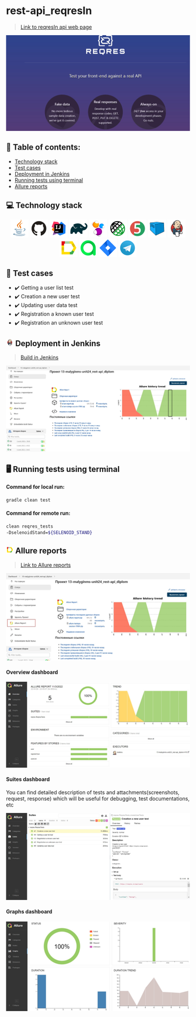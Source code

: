 # rest-api_reqresIn
> <a target="_blank" href="https://miro.com/">Link to reqresIn api web page</a>

![This is an image](images/pictures/reqresIn.jpg)

## :page_with_curl: Table of contents:
- [Technology stack](#computer-technology-stack)
- [Test cases](#bookmark_tabs-test-cases)
- [Deployment in Jenkins](#-deployment-in-Jenkins)
- [Running tests using terminal](#desktop_computer-running-tests-using-terminal)
- [Allure reports](#-allure-reports)

## :computer: Technology stack
<p align="center">
<a href="https://www.java.com/"><img src="images/logo/java.svg" width="50" height="50"  alt="Java"/></a>
<a href="https://github.com/"><img src="images/logo/github.svg" width="50" height="50"  alt="Github"/></a>
<a href="https://www.jetbrains.com/idea/"><img src="images/logo/idea.svg" width="50" height="50"  alt="IDEA"/></a>
<a href="https://gradle.org/"><img src="images/logo/gradle.svg" width="50" height="50"  alt="Gradle"/></a>
<a href="https://selenide.org/"><img src="images/logo/selenide.svg" width="50" height="50"  alt="Selenide"/></a>
<a href="https://rest-assured.io/"><img src="images/logo/restAssured.svg" width="50" height="50"  alt="Rest-assured"/></a>
<a href="https://junit.org/junit5/"><img src="images/logo/junit5.svg" width="50" height="50"  alt="JUnit 5"/></a>
<a href="https://aerokube.com/selenoid/"><img src="images/logo/selenoid.svg" width="50" height="50"  alt="Selenoid"/></a>
<a href="https://www.jenkins.io/"><img src="images/logo/jenkins.svg" width="50" height="50"  alt="Jenkins"/></a>
<a href="https://github.com/allure-framework/allure2"><img src="images/logo/allureReport.svg" width="50" height="50"  alt="Allure Reports"/></a>
<a href="https://qameta.io/"><img src="images/logo/allureTestOps.svg" width="50" height="50"  alt="Allure TestOps"/></a>
<a href="https://www.atlassian.com/software/jira"><img src="images/logo/jira.svg" width="50" height="50"  alt="Jira"/></a>
<a href="https://telegram.org/"><img src="images/logo/telegram.svg" width="50" height="50"  alt="Telegram"/></a>
</p>

## :bookmark_tabs: Test cases
- :heavy_check_mark: Getting a user list test
- :heavy_check_mark: Creation a new user test
- :heavy_check_mark: Updating user data test
- :heavy_check_mark: Registration a known user test
- :heavy_check_mark: Registration an unknown user test

## <img width="4%" title="Jenkins" src="images/logo/jenkins.svg"> Deployment in Jenkins
> <a target="_blank" href="https://jenkins.autotests.cloud/job/13-malyginms-unit24_rest-api_diplom/">Build in Jenkins</a>

![This is an image](images/pictures/build_jenkins.jpg)

## :desktop_computer: Running tests using terminal

#### Command for local run:
```bash
gradle clean test
```

#### Command for remote run:
```bash
clean reqres_tests
-DselenoidStand=${SELENOID_STAND}
```

## <img width="4%" title="Allure" src="images/logo/allureReport.svg"> Allure reports
> <a target="_blank" href="https://jenkins.autotests.cloud/job/13-malyginms-unit24_rest-api_diplom/allure/">Link to Allure reports</a>

![This is an image](images/picture/allure_reports_jenkins.jpg)

#### Overview dashboard

<p align="center">
<img title="Allure Overview Dashboard" src="images/picture/allure_reports_overview.jpg">
</p>

#### Suites dashboard
You can find detailed description of tests and attachments(screenshots, request, response) which will be useful for debugging, test documentations, etc

<p align="center">
<img title="Allure Suites Dashboard" src="images/picture/allure_reports_suits.jpg">
</p>

#### Graphs dashboard

<p align="center">
<img title="Allure Suites Dashboard" src="images/picture/allure_reports_graphs.jpg">
</p>